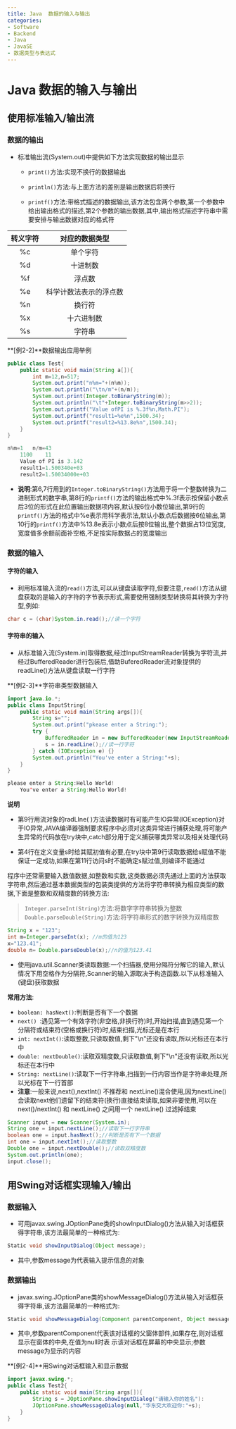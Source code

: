 ```yaml
---
title: Java  数据的输入与输出
categories:
- Software
- Backend
- Java
- JavaSE
- 数据类型与表达式
---
```

# Java  数据的输入与输出

## 使用标准输入/输出流

### 数据的输出

- 标准输出流(System.out)中提供如下方法实现数据的输出显示
    - `print()`方法:实现不换行的数据输出
    - `println()`方法:与上面方法的差别是输出数据后将换行

    - `printf()`方法:带格式描述的数据输出,该方法包含两个参数,第一个参数中给出输出格式的描述,第2个参数的输出数据,其中,输出格式描述字符串中需要安排与输出数据对应的格式符

转义字符 |对应的数据类型
:---:|:---:
%c	|单个字符
%d	|十进制数
%f	|浮点数
%e	|科学计数法表示的浮点数
%n	|换行符
%x	|十六进制数
%s	|字符串

**[例2-2]**数据输出应用举例

```java
public class Test{
    public static void main(String a[]){
        int m=12,n=517;
        System.out.print("n%m="+(n%m));
        System.out.println("\tn/m"+(n/m));
        System.out.print(Integer.toBinaryString(m));
        System.out.println("\t"+Integer.toBinaryString(m>>2));
        System.out.printf("Value ofPI is %.3f%n,Math.PI");
        System.out.printf("result1=%e%n",1500.34);
        System.out.printf("result2=%13.8e%n",1500.34);
    }
}

n%m=1	n/m=43
    1100	11
    Value of PI is 3.142
    result1=1.500340e+03
    result2=1.50034000e+03
```

- **说明**:第6,7行用到的`Integer.toBinaryString()`方法用于将一个整数转换为二进制形式的数字串,第8行的`printf()`方法的输出格式中%.3f表示按保留小数点后3位的形式在此位置输出数据项内容,默认按6位小数位输出,第9行的`printf()`方法的格式中%e表示用科学表示法,默认小数点后数据按6位输出,第10行的`printf()`方法中%13.8e表示小数点后按8位输出,整个数据占13位宽度,宽度值多余额前面补空格,不足按实际数据占的宽度输出

### 数据的输入

#### 字符的输入

- 利用标准输入流的`read()`方法,可以从键盘读取字符,但要注意,`read()`方法从键盘获取的是输入的字符的字节表示形式,需要使用强制类型转换将其转换为字符型,例如:

```java
char c = (char)System.in.read();//读一个字符
```

#### 字符串的输入

- 从标准输入流(System.in)取得数据,经过InputStreamReader转换为字符流,并经过BufferedReader进行包装后,借助BuferedReader流对象提供的readLine()方法从键盘读取一行字符

**[例2-3]**字符串类型数据输入

```java
import java.io.*;
public class InputString{
    public static void main(String args[]){
        String s="";
        System.out.print("pkease enter a String:");
        try {
            BufferedReader in = new BufferedReader(new InputStreamReader(System.in));
            s = in.readLine();//读一行字符
        } catch (IOException e) {}
        System.out.println("You've enter a String:"+s);
    }
}

please enter a String:Hello World!
    You've enter a String:Hello World!
```

**说明**

- 第9行用流对象的radLIne( )方法读数据时有可能产生IO异常(IOException)对于IO异常,JAVA编译器强制要求程序中必须对这类异常进行捕获处理,将可能产生异常的代码放在try块中,catch部分用于定义捕获哪类异常以及相关处理代码

- 第4行在定义变量s时给其赋初值有必要,在try块中第9行读取数据给s赋值不能保证一定成功,如果在第11行访问s时不能确定s赋过值,则编译不能通过

程序中还常需要输入数值数据,如整数和实数,这类数据必须先通过上面的方法获取字符串,然后通过基本数据类型的包装类提供的方法将字符串转换为相应类型的数据,下面是整数和双精度数的转换方法:

>   `Integer.parseInt(String)`方法:将数字字符串转换为整数
`Double.parseDouble(String)`方法:将字符串形式的数字转换为双精度数

```java
String x = "123";
int m=Integer.parseInt(x); //m的值为123
x="123.41";
double n= Double.parseDouble(x);//n的值为123.41
```

- 使用java.util.Scanner类读取数据:一个扫描器,使用分隔符分解它的输入,默认情况下用空格作为分隔符,Scanner的输入源取决于构造函数.以下从标准输入(键盘)获取数据

**常用方法**:

- `boolean: hasNext()`:判断是否有下一个数据
- `next() `:遇见第一个有效字符(非空格,非换行符)时,开始扫描,直到遇见第一个分隔符或结束符(空格或换行符)时,结束扫描,光标还是在本行
- `int: nextInt()`:读取整数,只读取数值,剩下"\n"还没有读取,所以光标还在本行中
- `double: nextDouble()`:读取双精度数,只读取数值,剩下"\n"还没有读取,所以光标还在本行中
- `String: nextLine()`:读取下一行字符串,扫描到一行内容当作是字符串处理,所以光标在下一行首部
- **注意**:一般来说,next(),nextInt() 不推荐和 nextLine()混合使用,因为nextLine()会读取next他们遗留下的结束符(换行)直接结束读取,如果非要使用,可以在next()/nextInt() 和 nextLine() 之间用一个 nextLine() 过滤掉结束

```java
Scanner input = new Scanner(System.in);
String one = input.nextLine();//读取下一行字符串
boolean one = input.hasNext();//判断是否有下一个数据
int one = input.nextInt();//读取整数
Double one = input.nextDouble();//读取双精度数
System.out.println(one);
input.close();
```

## 用Swing对话框实现输入/输出

### 数据输入

- 可用javax.swing.JOptionPane类的showInputDialog()方法从输入对话框获得字符串,该方法最简单的一种格式为:

```java
Static void showInputDialog(Object message);
```

- 其中,参数message为代表输入提示信息的对象

### 数据输出

- javax.swing.JOptionPane类的showMessageDialog()方法从输入对话框获得字符串,该方法最简单的一种格式为:

```java
Static void showMessageDialog(Component parentComponent, Object message)
```

- 其中,参数parentComponent代表该对话框的父窗体部件,如果存在,则对话框显示在窗体的中央,在值为null时表	示该对话框在屏幕的中央显示;参数message为显示的内容

**[例2-4]**用Swing对话框输入和显示数据

```java
import javax.swing.*;
public class Test2{
    public static void main(String args[]){
        String s = JOptionPane.showInputDialog("请输入你的姓名"):
        JOptionPane.showMessageDialog(null,"华东交大欢迎你:"+s);
    }
}
```